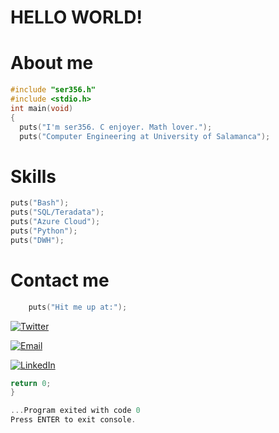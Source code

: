 <!--ESTA ES MI MAIN PAGE Y AQUI VOY A PONER INFORMACIÓN IMPORTANTE QUE QUIERO QUE APAREZCA EN MI PAGINA PRINCIPAL DE github en inglés-->

# HELLO WORLD!

# About me

```c
#include "ser356.h"
#include <stdio.h>
int main(void)
{
  puts("I'm ser356. C enjoyer. Math lover.");
  puts("Computer Engineering at University of Salamanca");


```

# Skills

```c
puts("Bash");
puts("SQL/Teradata");
puts("Azure Cloud");
puts("Python");
puts("DWH");
```
# Contact me

```c
    puts("Hit me up at:");
```

<a href="https://twitter.com/sekitosmr"><img src="https://img.shields.io/twitter/follow/sekitosmr?style=social" alt="Twitter"></a>

<a href="mailto:sergiogarciaseco@usal.es" target="_blank"><img src="https://img.shields.io/badge/-Email-ff69b4" alt="Email"></a>

<a href="https://www.linkedin.com/in/sergio-garc%C3%ADa-seco-721328279/" target="_blank"><img src="https://img.shields.io/badge/-LinkedIn-26876B" alt="LinkedIn"></a>

```c
return 0;
}
```

```c
...Program exited with code 0
Press ENTER to exit console.
```
